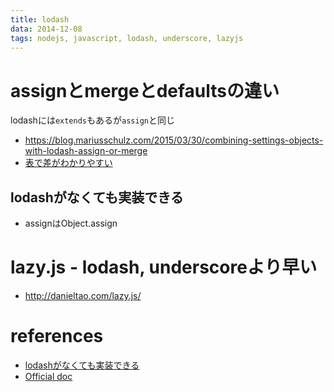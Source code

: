 ```yaml
---
title: lodash
data: 2014-12-08
tags: nodejs, javascript, lodash, underscore, lazyjs
---
```


# assignとmergeとdefaultsの違い

lodashには`extends`もあるが`assign`と同じ

+ <https://blog.mariusschulz.com/2015/03/30/combining-settings-objects-with-lodash-assign-or-merge>
+ [表で差がわかりやすい](http://delapouite.com/ramblings/lodash-difference-between-extend-assign-merge-defaults.html)

## lodashがなくても実装できる

+ assignはObject.assign

# lazy.js - lodash, underscoreより早い

+ <http://danieltao.com/lazy.js/>

# references

+ [lodashがなくても実装できる](http://blog.xebia.com/you-might-not-need-lodash-in-your-es2015-project/)
+ [Official doc](https://lodash.com/)
